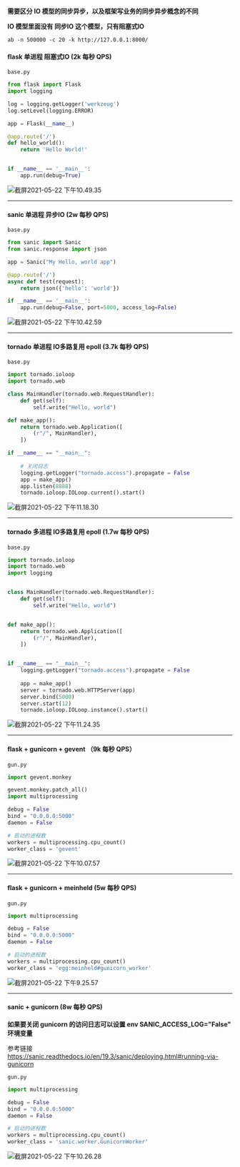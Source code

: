 **需要区分 IO 模型的同步异步，以及框架写业务的同步异步概念的不同**

**IO 模型里面没有 同步IO 这个模型，只有阻塞式IO**

`ab -n 500000 -c 20 -k http://127.0.0.1:8000/`

#### flask 单进程 阻塞式IO (2k 每秒 QPS)

`base.py`

```python
from flask import Flask
import logging

log = logging.getLogger('werkzeug')
log.setLevel(logging.ERROR)

app = Flask(__name__)

@app.route('/')
def hello_world():
    return 'Hello World!'


if __name__ == '__main__':
    app.run(debug=True)

```

![截屏2021-05-22 下午10.49.35](https://i.loli.net/2021/05/22/Ozj6Zx8S7AKrYMR.png)



---



#### sanic 单进程 异步IO (2w 每秒 QPS)

`base.py`

```python
from sanic import Sanic
from sanic.response import json

app = Sanic("My Hello, world app")

@app.route('/')
async def test(request):
    return json({'hello': 'world'})

if __name__ == '__main__':
    app.run(debug=False, port=5000, access_log=False)

```

![截屏2021-05-22 下午10.42.59](https://i.loli.net/2021/05/22/xVkGga5WRO4jSs8.png)

---



#### tornado 单进程 IO多路复用 epoll (3.7k 每秒 QPS)

`base.py`

```python
import tornado.ioloop
import tornado.web

class MainHandler(tornado.web.RequestHandler):
    def get(self):
        self.write("Hello, world")

def make_app():
    return tornado.web.Application([
        (r"/", MainHandler),
    ])

if __name__ == "__main__":
  
  	# 关闭日志
    logging.getLogger("tornado.access").propagate = False
    app = make_app()
    app.listen(8888)
    tornado.ioloop.IOLoop.current().start()
```

![截屏2021-05-22 下午11.18.30](https://i.loli.net/2021/05/22/6auD8TYMeL9hsSG.png)

---

#### tornado 多进程 IO多路复用 epoll (1.7w 每秒 QPS)

`base.py`

```python
import tornado.ioloop
import tornado.web
import logging


class MainHandler(tornado.web.RequestHandler):
    def get(self):
        self.write("Hello, world")


def make_app():
    return tornado.web.Application([
        (r"/", MainHandler),
    ])


if __name__ == "__main__":
    logging.getLogger("tornado.access").propagate = False
    
    app = make_app()
    server = tornado.web.HTTPServer(app)
    server.bind(5000)
    server.start(12)
    tornado.ioloop.IOLoop.instance().start()

```

![截屏2021-05-22 下午11.24.35](https://i.loli.net/2021/05/22/CbNc6WYpvHIsGBJ.png)



---

#### flask + gunicorn + gevent （9k 每秒 QPS）

`gun.py`

```python
import gevent.monkey

gevent.monkey.patch_all()
import multiprocessing

debug = False
bind = "0.0.0.0:5000"
daemon = False

# 启动的进程数
workers = multiprocessing.cpu_count()
worker_class = 'gevent'
```

![截屏2021-05-22 下午10.07.57](https://i.loli.net/2021/05/22/u73mv1VQtzwWYGU.png)

---



#### flask + gunicorn + meinheld (5w 每秒 QPS)

`gun.py`

```python
import multiprocessing

debug = False
bind = "0.0.0.0:5000"
daemon = False

# 启动的进程数
workers = multiprocessing.cpu_count()
worker_class = 'egg:meinheld#gunicorn_worker'

```

![截屏2021-05-22 下午9.25.57](https://i.loli.net/2021/05/22/AMuaOjpdnofhGWN.png)



---

#### sanic + gunicorn  (8w 每秒 QPS)

**如果要关闭 gunicorn 的访问日志可以设置 env SANIC_ACCESS_LOG="False" 环境变量**

参考链接 https://sanic.readthedocs.io/en/19.3/sanic/deploying.html#running-via-gunicorn

`gun.py`

```python
import multiprocessing

debug = False
bind = "0.0.0.0:5000"
daemon = False

# 启动的进程数
workers = multiprocessing.cpu_count()
worker_class = 'sanic.worker.GunicornWorker'

```

![截屏2021-05-22 下午10.26.28](https://i.loli.net/2021/05/22/bwgBMRAf6l98L5V.png)

